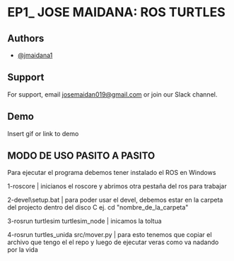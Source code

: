 
# EP1_ JOSE MAIDANA: ROS TURTLES

## Authors

- [@jmaidana1](https://https://github.com/jmaidana1)


## Support

For support, email josemaidan019@gmail.com or join our Slack channel.


## Demo

Insert gif or link to demo


## MODO DE USO PASITO A PASITO

Para ejecutar el programa debemos tener instalado el ROS en Windows 

1-roscore | inicianos el roscore y abrimos otra pestaña del ros para trabajar

2-devel\setup.bat | para poder usar el devel, debemos estar en la carpeta del projecto dentro del disco C ej. cd "nombre_de_la_carpeta"

3-rosrun turtlesim turtlesim_node | inicamos la toltua 

4-rosrun turtles_unida src/mover.py | para esto tenemos que copiar el archivo que tengo el el repo y luego de ejecutar veras como va nadando por la vida 
